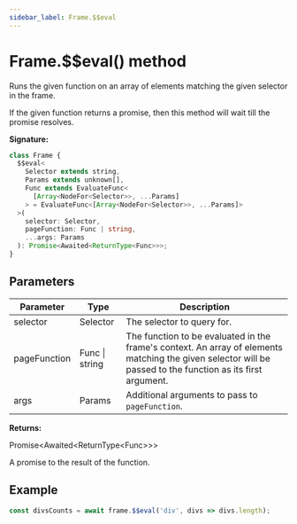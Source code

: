 ```yaml
---
sidebar_label: Frame.$$eval
---
```


# Frame.$$eval() method

Runs the given function on an array of elements matching the given selector in the frame.

If the given function returns a promise, then this method will wait till the promise resolves.

**Signature:**

```typescript
class Frame {
  $$eval<
    Selector extends string,
    Params extends unknown[],
    Func extends EvaluateFunc<
      [Array<NodeFor<Selector>>, ...Params]
    > = EvaluateFunc<[Array<NodeFor<Selector>>, ...Params]>
  >(
    selector: Selector,
    pageFunction: Func | string,
    ...args: Params
  ): Promise<Awaited<ReturnType<Func>>>;
}
```

## Parameters

| Parameter    | Type           | Description                                                                                                                                                 |
| ------------ | -------------- | ----------------------------------------------------------------------------------------------------------------------------------------------------------- |
| selector     | Selector       | The selector to query for.                                                                                                                                  |
| pageFunction | Func \| string | The function to be evaluated in the frame's context. An array of elements matching the given selector will be passed to the function as its first argument. |
| args         | Params         | Additional arguments to pass to <code>pageFunction</code>.                                                                                                  |

**Returns:**

Promise&lt;Awaited&lt;ReturnType&lt;Func&gt;&gt;&gt;

A promise to the result of the function.

## Example

```js
const divsCounts = await frame.$$eval('div', divs => divs.length);
```
